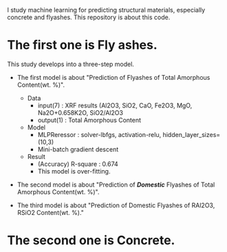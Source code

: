 I study machine learning for predicting structural materials, especially concrete and flyashes. This repository is about this code.

The first one is Fly ashes.
=================
This study develops into a three-step model.
* The first model is about "Prediction of Flyashes of Total Amorphous Content(wt. %)". 
  * Data
    * input(7) : XRF results (Al2O3, SiO2, CaO, Fe2O3, MgO, Na2O+0.658K2O, SiO2/Al2O3
    * output(1) : Total Amorphous Content 
  * Model
    * MLPReressor : solver-lbfgs, activation-relu, hidden_layer_sizes=(10,3)
    * Mini-batch gradient descent 
  * Result
    * (Accuracy) R-square : 0.674
    * This model is over-fitting. 


* The second model is about "Prediction of **_Domestic_** Flyashes of Total Amorphous Content(wt. %)". 






* The third model is about "Prediction of Domestic Flyashes of RAl2O3, RSiO2 Content(wt. %)."

The second one is Concrete.
===================
